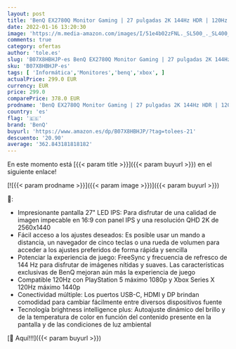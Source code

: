 ```yaml
---
layout: post
title: 'BenQ EX2780Q Monitor Gaming | 27 pulgadas 2K 144Hz HDR | 120Hz Compatible para Xbox Series X'
date: 2022-01-16 13:20:30
image: 'https://m.media-amazon.com/images/I/51e4b02zFNL._SL500_._SL400_.jpg'
comments: true
category: ofertas
author: 'tole.es'
slug: 'B07X8HBHJP-es BenQ EX2780Q Monitor Gaming | 27 pulgadas 2K 144Hz HDR |...'
sku: 'B07X8HBHJP-es'
tags: [ 'Informática','Monitores','benq','xbox', ]
actualPrice: 299.0 EUR
currency: EUR
price: 299.0
comparePrice: 378.0 EUR
prodname: 'BenQ EX2780Q Monitor Gaming | 27 pulgadas 2K 144Hz HDR | 120Hz Compatible para Xbox Series X'
country: 'es'
flag: '🇪🇸'
brand: 'BenQ'
buyurl: 'https://www.amazon.es/dp/B07X8HBHJP/?tag=tolees-21'
descuento: '20.90'
average: '362.843181818182'
---
```


En este momento está [{{< param title >}}]({{< param buyurl >}}) en el siguiente enlace!

[![{{< param prodname >}}]({{< param image >}})]({{< param buyurl >}})

🔎:

- Impresionante pantalla 27" LED IPS: Para disfrutar de una calidad de imagen impecable en 16:9 con panel IPS y una resolución QHD 2K de 2560x1440
- Fácil acceso a los ajustes deseados: Es posible usar un mando a distancia, un navegador de cinco teclas o una rueda de volumen para acceder a los ajustes preferidos de forma rápida y sencilla
- Potenciar la experiencia de juego: FreeSync y frecuencia de refresco de 144 Hz para disfrutar de imágenes nítidas y suaves. Las características exclusivas de BenQ mejoran aún más la experiencia de juego
- Compatible 120Hz con PlayStation 5 máximo 1080p y Xbox Series X 120Hz máximo 1440p
- Conectividad múltiple: Los puertos USB-C, HDMI y DP brindan comodidad para cambiar fácilmente entre diversos dispositivos fuente
- Tecnología brightness intelligence plus: Autoajuste dinámico del brillo y de la temperatura de color en función del contenido presente en la pantalla y de las condiciones de luz ambiental

[🛒 Aquí!!!]({{< param buyurl >}})
